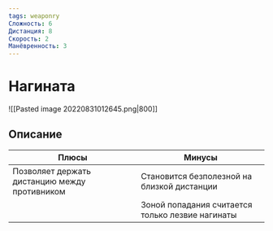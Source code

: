 ```yaml
---
tags: weaponry
Сложность: 6
Дистанция: 8
Скорость: 2
Манёвренность: 3
---
```


# Нагината

![[Pasted image 20220831012645.png|800]]

## Описание

| Плюсы                                         | Минусы                                           |
| --------------------------------------------- | ------------------------------------------------ |
| Позволяет держать дистанцию между противником | Становится безполезной на близкой дистанции      |
|                                               | Зоной попадания считается только лезвие нагинаты | 
